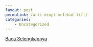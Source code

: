 ```yaml
---
layout: post
permalink: /arti-mimpi-melihat-lift/
categories:
    - Uncategorized
---
```


[Baca Selengkapnya](/08)